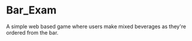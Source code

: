 # Bar_Exam
A simple web based game where users make mixed beverages as they're ordered from the bar. 
